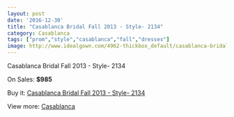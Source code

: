 ```yaml
---
layout: post
date: '2016-12-30'
title: "Casablanca Bridal Fall 2013 - Style- 2134"
category: Casablanca
tags: ["prom","style","casablanca","fall","dresses"]
image: http://www.idealgown.com/4962-thickbox_default/casablanca-bridal-fall-2013-style-2134.jpg
---
```

Casablanca Bridal Fall 2013 - Style- 2134

On Sales: **$985**
<a href="https://www.idealgown.com/en/casablanca/2231-casablanca-bridal-fall-2013-style-2134.html"><amp-img layout="responsive" width="600" height="600" src="//www.idealgown.com/4962-thickbox_default/casablanca-bridal-fall-2013-style-2134.jpg" alt="Casablanca Bridal Fall 2013 - Style- 2134 0" /></a>
<a href="https://www.idealgown.com/en/casablanca/2231-casablanca-bridal-fall-2013-style-2134.html"><amp-img layout="responsive" width="600" height="600" src="//www.idealgown.com/4963-thickbox_default/casablanca-bridal-fall-2013-style-2134.jpg" alt="Casablanca Bridal Fall 2013 - Style- 2134 1" /></a>
<a href="https://www.idealgown.com/en/casablanca/2231-casablanca-bridal-fall-2013-style-2134.html"><amp-img layout="responsive" width="600" height="600" src="//www.idealgown.com/4964-thickbox_default/casablanca-bridal-fall-2013-style-2134.jpg" alt="Casablanca Bridal Fall 2013 - Style- 2134 2" /></a>

Buy it: [Casablanca Bridal Fall 2013 - Style- 2134](https://www.idealgown.com/en/casablanca/2231-casablanca-bridal-fall-2013-style-2134.html "Casablanca Bridal Fall 2013 - Style- 2134")

View more: [Casablanca](https://www.idealgown.com/en/31-casablanca "Casablanca")